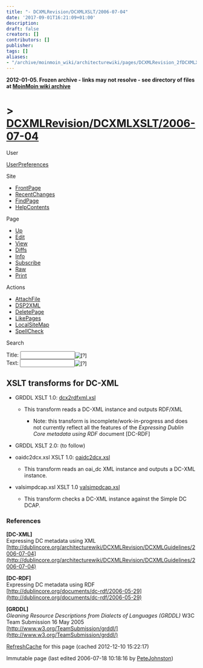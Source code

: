 ```yaml
---
title: "- DCXMLRevision/DCXMLXSLT/2006-07-04"
date: '2017-09-01T16:21:09+01:00'
description: 
draft: false
creators: []
contributors: []
publisher: 
tags: []
aliases:
- "/archive/moinmoin_wiki/architecturewiki/pages/DCXMLRevision_2fDCXMLXSLT_2f2006_2d07_2d04.html"
---
```


**2012-01-05. Frozen archive - links may not resolve - see directory of files at [MoinMoin wiki archive](/moinmoin-wiki-archive/)**

# > [DCXMLRevision/DCXMLXSLT/2006-07-04](http://dublincore.org/architecturewiki/DCXMLRevision_2fDCXMLXSLT_2f2006_2d07_2d04?action=fullsearch&value=%2F2006-07-04&literal=1&case=1&context=40 "Click here to do a full-text search for this title")

User

 [UserPreferences](http://dublincore.org/architecturewiki/UserPreferences)
  

Site

- [FrontPage](http://dublincore.org/architecturewiki/FrontPage)
- [RecentChanges](http://dublincore.org/architecturewiki/RecentChanges)
- [FindPage](http://dublincore.org/architecturewiki/FindPage)
- [HelpContents](http://dublincore.org/architecturewiki/HelpContents)

Page

- [Up](http://dublincore.org/architecturewiki/DCXMLRevision_2fDCXMLXSLT "Up")
- [Edit](http://dublincore.org/architecturewiki/DCXMLRevision_2fDCXMLXSLT_2f2006_2d07_2d04?action=edit "Edit")
- [View](http://dublincore.org/architecturewiki/DCXMLRevision_2fDCXMLXSLT_2f2006_2d07_2d04 "View")
- [Diffs](http://dublincore.org/architecturewiki/DCXMLRevision_2fDCXMLXSLT_2f2006_2d07_2d04?action=diff "Diffs")
- [Info](http://dublincore.org/architecturewiki/DCXMLRevision_2fDCXMLXSLT_2f2006_2d07_2d04?action=info "Info")
- [Subscribe](http://dublincore.org/architecturewiki/DCXMLRevision_2fDCXMLXSLT_2f2006_2d07_2d04?action=subscribe "Subscribe")
- [Raw](http://dublincore.org/architecturewiki/DCXMLRevision_2fDCXMLXSLT_2f2006_2d07_2d04?action=raw "Raw")
- [Print](http://dublincore.org/architecturewiki/DCXMLRevision_2fDCXMLXSLT_2f2006_2d07_2d04?action=print "Print")

Actions

- [AttachFile](http://dublincore.org/architecturewiki/DCXMLRevision_2fDCXMLXSLT_2f2006_2d07_2d04?action=AttachFile)
- [DSP2XML](http://dublincore.org/architecturewiki/DCXMLRevision_2fDCXMLXSLT_2f2006_2d07_2d04?action=DSP2XML)
- [DeletePage](http://dublincore.org/architecturewiki/DCXMLRevision_2fDCXMLXSLT_2f2006_2d07_2d04?action=DeletePage)
- [LikePages](http://dublincore.org/architecturewiki/DCXMLRevision_2fDCXMLXSLT_2f2006_2d07_2d04?action=LikePages)
- [LocalSiteMap](http://dublincore.org/architecturewiki/DCXMLRevision_2fDCXMLXSLT_2f2006_2d07_2d04?action=LocalSiteMap)
- [SpellCheck](http://dublincore.org/architecturewiki/DCXMLRevision_2fDCXMLXSLT_2f2006_2d07_2d04?action=SpellCheck)

Search

<form method="POST" action="/architecturewiki/DCXMLRevision_2fDCXMLXSLT_2f2006_2d07_2d04">
<p>
<input name="action" value="inlinesearch" type="hidden">
<input name="context" value="40" type="hidden">
Title: <input name="text_title" size="15" maxlength="50" type="text"><input src="DCXMLRevision_2fDCXMLXSLT_2f2006_2d07_2d04_files/moin-search.png" name="button_title" alt="[?]" type="image"><br>Text: <input name="text_full" size="15" maxlength="50" type="text"><input src="DCXMLRevision_2fDCXMLXSLT_2f2006_2d07_2d04_files/moin-search.png" name="button_full" alt="[?]" type="image">
</p>
</form>

## XSLT transforms for DC-XML

- GRDDL XSLT 1.0: [dcx2rdfxml.xsl](http://dublincore.org/architecturewiki/DCXMLRevision_2fDCXMLXSLT_2f2006_2d07_2d04?action=AttachFile&do=get&target=dcx2rdfxml.xsl)

  - This transform reads a DC-XML instance and outputs RDF/XML

    - Note: this transform is incomplete/work-in-progress and does not currently reflect all the features of the _Expressing Dublin Core metadata using RDF_ document [DC-RDF]

- GRDDL XSLT 2.0: (to follow)

- oaidc2dcx.xsl XSLT 1.0: [oaidc2dcx.xsl](http://dublincore.org/architecturewiki/DCXMLRevision_2fDCXMLXSLT_2f2006_2d07_2d04?action=AttachFile&do=get&target=oaidc2dcx.xsl)

  - This transform reads an oai\_dc XML instance and outputs a DC-XML instance.

- valsimpdcap.xsl XSLT 1.0 [valsimpdcap.xsl](http://dublincore.org/architecturewiki/DCXMLRevision_2fDCXMLXSLT_2f2006_2d07_2d04?action=AttachFile&do=get&target=valsimpdcap.xsl)

  - This transform checks a DC-XML instance against the Simple DC DCAP.

### References

<a id="DC-XML"></a>**[DC-XML]**  
Expressing DC metadata using XML  
 [http://dublincore.org/architecturewiki/DCXMLRevision/DCXMLGuidelines/2006-07-04](http://dublincore.org/architecturewiki/DCXMLRevision/DCXMLGuidelines/2006-07-04)

<a id="DC-RDF"></a>**[DC-RDF]**  
Expressing DC metadata using RDF  
 [http://dublincore.org/documents/dc-rdf/2006-05-29](http://dublincore.org/documents/dc-rdf/2006-05-29)

<a id="GRDDL"></a>**[GRDDL]**  
_Gleaning Resource Descriptions from Dialects of Languages (GRDDL)_ W3C Team Submission 16 May 2005  
 [http://www.w3.org/TeamSubmission/grddl/](http://www.w3.org/TeamSubmission/grddl/)

 [RefreshCache](http://dublincore.org/architecturewiki/DCXMLRevision_2fDCXMLXSLT_2f2006_2d07_2d04?action=refresh&arena=Page.py&key=DCXMLRevision_2fDCXMLXSLT_2f2006_2d07_2d04.text_html) for this page (cached 2012-12-10 15:22:17)  

Immutable page (last edited 2006-07-18 10:18:16 by [PeteJohnston](http://dublincore.org/architecturewiki/PeteJohnston))

